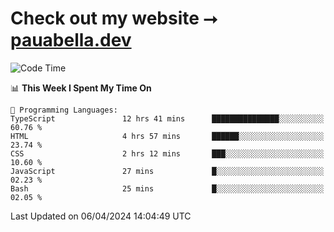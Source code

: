 # Check out my website ⭢ [pauabella.dev](https://pauabella.dev)

<!--START_SECTION:waka-->
![Code Time](http://img.shields.io/badge/Code%20Time-3%2C183%20hrs%2019%20mins-blue)

📊 **This Week I Spent My Time On** 

```text
💬 Programming Languages: 
TypeScript               12 hrs 41 mins      ███████████████░░░░░░░░░░   60.76 % 
HTML                     4 hrs 57 mins       ██████░░░░░░░░░░░░░░░░░░░   23.74 % 
CSS                      2 hrs 12 mins       ███░░░░░░░░░░░░░░░░░░░░░░   10.60 % 
JavaScript               27 mins             █░░░░░░░░░░░░░░░░░░░░░░░░   02.23 % 
Bash                     25 mins             █░░░░░░░░░░░░░░░░░░░░░░░░   02.05 % 
```


 Last Updated on 06/04/2024 14:04:49 UTC
<!--END_SECTION:waka-->
